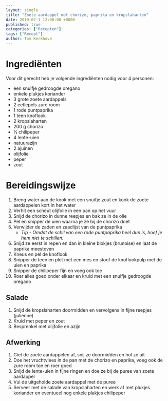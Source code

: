 ```yaml
---
layout: single
title: "Zoete aardappel met chorizo, paprika en kropslaharten"
date: 2019-07-1 12:00:00 +0000
published: true
categories: ["Recepten"]
tags: ["Recept"]
author: Tom Kerkhove
---
```


# Ingrediënten
Voor dit gerecht heb je volgende ingrediënten nodig voor 4 personen:

- een snuifje gedroogde oregano
- enkele plukjes koriander
- 3 grote zoete aardappels
- 2 eetlepels zure room
- 1 rode puntpaprika
- 1 teen knoflook
- 2 kropslaharten
- 200 g chorizo
- ½ chilipeper
- 4 lente-uien
- natuurazijn
- 2 ajuinen
- olijfolie
- peper
- zout


# Bereidingswijze

1. Breng water aan de kook met een snuifje zout en kook de zoete aardappelen kort in het water
2. Verhit een scheut olijfolie in een pan op het vuur
3. Snijd de chorizo in dunne reepjes en bak ze in de olie
4. Pel en snipper de uien waarna je ze bij de chorizo doet
5. Verwijder de zaden en zaadlijst van de puntpaprika
    - _Tip - Omdat de schil van een rode puntpaprika heel dun is, hoef je hem niet te schillen._
6. Snijd ze eerst in repen en dan in kleine blokjes (brunoise) en laat de paprika meestoven
7. Kneus en pel de knoflook
8. Snipper de teen en plet met een mes en stoof de knoflookpulp met de uien en paprika
9. Snipper de chilipeper fijn en voeg ook toe
10. Roer alles goed onder elkaar en kruid met een snuifje gedroogde oregano


## Salade

1. Snijd de kropslaharten doormidden en vervolgens in fijne reepjes (julienne)
2. Kruid met peper en zout
3. Besprenkel met olijfolie en azijn

## Afwerking

1. Giet de zoete aardappelen af, snij ze doormidden en hol ze uit
2. Doe het vruchtvlees in de pan met de chorizo en paprika, voeg ook de zure room toe en roer goed
3. Snijd de lente-uien in fijne ringen en doe ze bij de puree van zoete aardappel
4. Vul de uitgeholde zoete aardappel met de puree
5. Serveer met de salade van kropslaharten en werk af met plukjes koriander en eventueel nog enkele plakjes chilipeper
